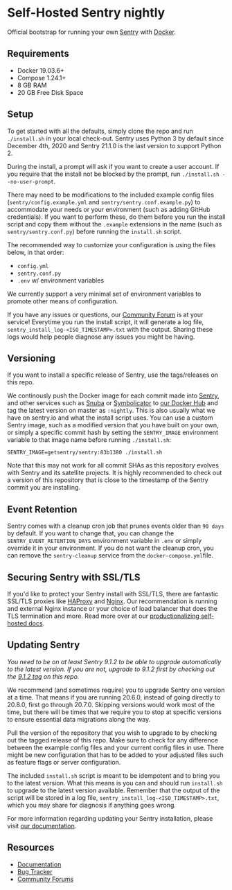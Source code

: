 # Self-Hosted Sentry nightly

Official bootstrap for running your own [Sentry](https://sentry.io/) with [Docker](https://www.docker.com/).

## Requirements

 * Docker 19.03.6+
 * Compose 1.24.1+
 * 8 GB RAM
 * 20 GB Free Disk Space

## Setup

To get started with all the defaults, simply clone the repo and run `./install.sh` in your local check-out. Sentry uses Python 3 by default since December 4th, 2020 and Sentry 21.1.0 is the last version to support Python 2.

During the install, a prompt will ask if you want to create a user account. If you require that the install not be blocked by the prompt, run `./install.sh --no-user-prompt`.

There may need to be modifications to the included example config files (`sentry/config.example.yml` and `sentry/sentry.conf.example.py`) to accommodate your needs or your environment (such as adding GitHub credentials). If you want to perform these, do them before you run the install script and copy them without the `.example` extensions in the name (such as `sentry/sentry.conf.py`) before running the `install.sh` script.

The recommended way to customize your configuration is using the files below, in that order:

 * `config.yml`
 * `sentry.conf.py`
 * `.env` w/ environment variables

We currently support a very minimal set of environment variables to promote other means of configuration.

If you have any issues or questions, our [Community Forum](https://forum.sentry.io/c/on-premise) is at your service! Everytime you run the install script, it will generate a log file, `sentry_install_log-<ISO_TIMESTAMP>.txt` with the output. Sharing these logs would help people diagnose any issues you might be having.

## Versioning

If you want to install a specific release of Sentry, use the tags/releases on this repo.

We continously push the Docker image for each commit made into [Sentry](https://github.com/getsentry/sentry), and other services such as [Snuba](https://github.com/getsentry/snuba) or [Symbolicator](https://github.com/getsentry/symbolicator) to [our Docker Hub](https://hub.docker.com/u/getsentry) and tag the latest version on master as `:nightly`. This is also usually what we have on sentry.io and what the install script uses. You can use a custom Sentry image, such as a modified version that you have built on your own, or simply a specific commit hash by setting the `SENTRY_IMAGE` environment variable to that image name before running `./install.sh`:

```shell
SENTRY_IMAGE=getsentry/sentry:83b1380 ./install.sh
```

Note that this may not work for all commit SHAs as this repository evolves with Sentry and its satellite projects. It is highly recommended to check out a version of this repository that is close to the timestamp of the Sentry commit you are installing.

## Event Retention

Sentry comes with a cleanup cron job that prunes events older than `90 days` by default. If you want to change that, you can change the `SENTRY_EVENT_RETENTION_DAYS` environment variable in `.env` or simply override it in your environment. If you do not want the cleanup cron, you can remove the `sentry-cleanup` service from the `docker-compose.yml`file.

## Securing Sentry with SSL/TLS

If you'd like to protect your Sentry install with SSL/TLS, there are
fantastic SSL/TLS proxies like [HAProxy](http://www.haproxy.org/)
and [Nginx](http://nginx.org/). Our recommendation is running and external Nginx instance or your choice of load balancer that does the TLS termination and more. Read more over at our [productionalizing self-hosted docs](https://develop.sentry.dev/self-hosted/#productionalizing).

## Updating Sentry

_You need to be on at least Sentry 9.1.2 to be able to upgrade automatically to the latest version. If you are not, upgrade to 9.1.2 first by checking out the [9.1.2 tag](https://github.com/getsentry/onpremise/tree/9.1.2) on this repo._

We recommend (and sometimes require) you to upgrade Sentry one version at a time. That means if you are running 20.6.0, instead of going directly to 20.8.0, first go through 20.7.0. Skipping versions would work most of the time, but there will be times that we require you to stop at specific versions to ensure essential data migrations along the way.

Pull the version of the repository that you wish to upgrade to by checking out the tagged release of this repo. Make sure to check for any difference between the example config files and your current config files in use. There might be new configuration that has to be added to your adjusted files such as feature flags or server configuration.

The included `install.sh` script is meant to be idempotent and to bring you to the latest version. What this means is you can and should run `install.sh` to upgrade to the latest version available. Remember that the output of the script will be stored in a log file, `sentry_install_log-<ISO_TIMESTAMP>.txt`, which you may share for diagnosis if anything goes wrong.

For more information regarding updating your Sentry installation, please visit [our documentation](https://develop.sentry.dev/self-hosted/#upgrading).

## Resources

 * [Documentation](https://develop.sentry.dev/self-hosted/)
 * [Bug Tracker](https://github.com/getsentry/onpremise/issues)
 * [Community Forums](https://forum.sentry.io/c/on-premise)


[build-status-image]: https://github.com/getsentry/onpremise/workflows/test/badge.svg
[build-status-url]: https://git.io/JUYkh
